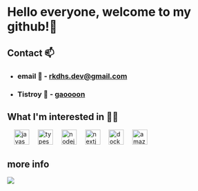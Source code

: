 # Hello everyone, welcome to my github!👋

## Contact 📫

- ### email 💌 - rkdhs.dev@gmail.com

- ### Tistroy 📝 - [gaoooon](https://gaoooon.tistory.com)

## What I'm interested in 🤷🏻

<div>
  <img width="12" />
  <img src="https://img.shields.io/badge/JavaScript-F7DF1E?logo=javascript&logoColor=black&style=for-the-badge" height="35" alt="javascript logo"  />
  <img width="12" />
  <img src="https://img.shields.io/badge/TypeScript-3178C6?logo=typescript&logoColor=white&style=for-the-badge" height="35" alt="typescript logo"  />
  <img width="12" />
  <img src="https://img.shields.io/badge/Node.js-339933?logo=nodedotjs&logoColor=white&style=for-the-badge" height="35" alt="nodejs logo"  />
  <img width="12" />
  <img src="https://img.shields.io/badge/Next.js-000000?logo=nextdotjs&logoColor=white&style=for-the-badge" height="35" alt="nextjs logo"  />
  <img width="12" />
  <img src="https://img.shields.io/badge/Docker-2496ED?logo=docker&logoColor=white&style=for-the-badge" height="35" alt="docker logo"  />
  <img width="12" />
  <img src="https://img.shields.io/badge/Amazon AWS-232F3E?logo=amazonwebservices&logoColor=FF9900&style=for-the-badge" height="35" alt="amazonwebservices logo"  />
</div>

## more info

![](https://gaoooon.github.io/programmers-badge-maker/result/badge.svg)
